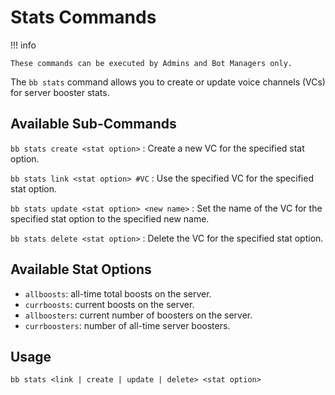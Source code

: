 # Stats Commands

!!! info

    These commands can be executed by Admins and Bot Managers only.

The `bb stats` command allows you to create or update voice channels (VCs) for server booster stats.

## Available Sub-Commands

`bb stats create <stat option>`
: Create a new VC for the specified stat option.

`bb stats link <stat option> #VC`
: Use the specified VC for the specified stat option.

`bb stats update <stat option> <new name>`
: Set the name of the VC for the specified stat option to the specified new name.

`bb stats delete <stat option>`
: Delete the VC for the specified stat option.

## Available Stat Options

-   `allboosts`: all-time total boosts on the server.
-   `currboosts`: current boosts on the server.
-   `allboosters`: current number of boosters on the server.
-   `currboosters`: number of all-time server boosters.

## Usage

`bb stats <link | create | update | delete> <stat option>`
